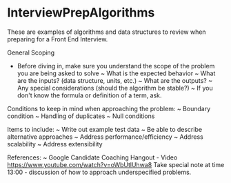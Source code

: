 # InterviewPrepAlgorithms


These are examples of algorithms and data structures to review when preparing for a Front End Interview.

General Scoping
  - Before diving in, make sure you understand the scope of the problem you are being asked to solve
    ~ What is the expected behavior
    ~ What are the inputs?  (data structure, units, etc.)
    ~ What are the outputs?
    ~ Any special considerations (should the algorithm be stable?)
    ~ If you don't know the formula or definition of a term, ask.
    
Conditions to keep in mind when approaching the problem:
  ~ Boundary condition
  ~ Handling of duplicates
  ~ Null conditions
  
Items to include:
  ~ Write out example test data
  ~ Be able to describe alternative approaches
  ~ Address performance/efficiency
  ~ Address scalability
  ~ Address extensibility
  
  
References:
  ~ Google Candidate Coaching Hangout - Video https://www.youtube.com/watch?v=oWbUtlUhwa8
    Take special note at time 13:00 - discussion of how to approach underspecified problems.
